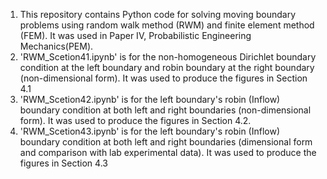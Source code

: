 1) This repository contains Python code for solving moving boundary problems using random walk method (RWM) and finite element method (FEM). It was used in Paper IV, Probabilistic Engineering Mechanics(PEM). 
2) 'RWM_Scetion41.ipynb' is for the non-homogeneous Dirichlet boundary condition at the left boundary and robin boundary at the right boundary (non-dimensional form). It was used to produce the figures in Section 4.1
3) 'RWM_Scetion42.ipynb' is for the left boundary's robin (Inflow) boundary condition at both left and right boundaries (non-dimensional form). It was used to produce the figures in Section 4.2.
4) 'RWM_Scetion43.ipynb' is for the left boundary's robin (Inflow) boundary condition at both left and right boundaries (dimensional form and comparison with lab experimental data).  It was used to produce the figures in Section 4.3
